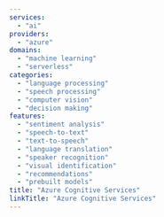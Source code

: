 ```yaml
---
services:
  - "ai"
providers:
  - "azure"
domains:
  - "machine learning"
  - "serverless"
categories:
  - "language processing"
  - "speech processing"
  - "computer vision"
  - "decision making"
features:
  - "sentiment analysis"
  - "speech-to-text"
  - "text-to-speech"
  - "language translation"
  - "speaker recognition"
  - "visual identification"
  - "recommendations"
  - "prebuilt models"
title: "Azure Cognitive Services"
linkTitle: "Azure Cognitive Services"
---
```

